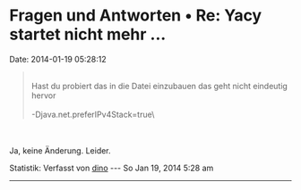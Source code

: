 Fragen und Antworten • Re: Yacy startet nicht mehr \...
=======================================================

Date: 2014-01-19 05:28:12

> <div>
>
> \
> Hast du probiert das in die Datei einzubauen das geht nicht eindeutig
> hervor\
> \
> -Djava.net.preferIPv4Stack=true\
>
> </div>

\
\
Ja, keine Änderung. Leider.

Statistik: Verfasst von
[dino](http://forum.yacy-websuche.de/memberlist.php?mode=viewprofile&u=9342)
--- So Jan 19, 2014 5:28 am

------------------------------------------------------------------------
